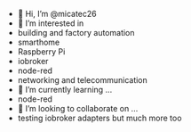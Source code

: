 - 👋 Hi, I’m @micatec26
- 👀 I’m interested in 
-   building and factory automation
-   smarthome
-   Raspberry Pi
-   iobroker
-   node-red
-   networking and telecommunication
- 🌱 I’m currently learning ...
-   node-red
- 💞️ I’m looking to collaborate on ...
-   testing iobroker adapters but much more too

<!---
micatec26/micatec26 is a ✨ special ✨ repository because its `README.md` (this file) appears on your GitHub profile.
You can click the Preview link to take a look at your changes.
--->

